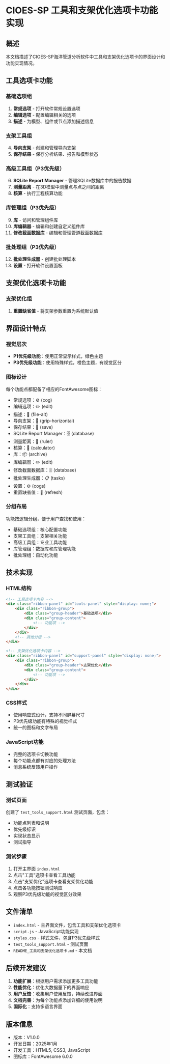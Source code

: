 # CIOES-SP 工具和支架优化选项卡功能实现

## 概述

本文档描述了CIOES-SP海洋管道分析软件中工具和支架优化选项卡的界面设计和功能实现情况。

## 工具选项卡功能

### 基础选项组
1. **常规选项** - 打开软件常规设置选项
2. **编辑选项** - 配置编辑相关的选项
3. **描述** - 为模型、组件或节点添加描述信息

### 支架工具组
4. **导向支架** - 创建和管理导向支架
5. **保存结果** - 保存分析结果、报告和模型状态

### 高级工具组（P3优先级）
6. **SQLite Report Manager** - 管理SQLite数据库中的报告数据
7. **测量距离** - 在3D模型中测量点与点之间的距离
8. **核算** - 执行工程核算功能

### 库管理组（P3优先级）
9. **库** - 访问和管理组件库
10. **库编辑器** - 编辑和创建自定义组件库
11. **修改截面数据库** - 编辑和管理管道截面数据库

### 批处理组（P3优先级）
12. **批处理生成器** - 创建批处理脚本
13. **设置** - 打开软件设置面板

## 支架优化选项卡功能

### 支架优化组
1. **重置缺省值** - 将支架参数重置为系统默认值

## 界面设计特点

### 视觉层次
- **P1优先级功能**：使用正常显示样式，绿色主题
- **P3优先级功能**：使用特殊样式，橙色主题，有视觉区分

### 图标设计
每个功能点都配备了相应的FontAwesome图标：
- 常规选项：⚙️ (cog)
- 编辑选项：✏️ (edit)
- 描述：📄 (file-alt)
- 导向支架：🔧 (grip-horizontal)
- 保存结果：💾 (save)
- SQLite Report Manager：🗄️ (database)
- 测量距离：📏 (ruler)
- 核算：🧮 (calculator)
- 库：📦 (archive)
- 库编辑器：✏️ (edit)
- 修改截面数据库：🗄️ (database)
- 批处理生成器：📋 (tasks)
- 设置：⚙️ (cogs)
- 重置缺省值：🔄 (refresh)

### 分组布局
功能按逻辑分组，便于用户查找和使用：
- 基础选项组：核心配置功能
- 支架工具组：支架相关功能
- 高级工具组：专业工具功能
- 库管理组：数据库和库管理功能
- 批处理组：自动化功能

## 技术实现

### HTML结构
```html
<!-- 工具选项卡内容 -->
<div class="ribbon-panel" id="tools-panel" style="display: none;">
    <div class="ribbon-group">
        <div class="group-header">基础选项</div>
        <div class="group-content">
            <!-- 功能项 -->
        </div>
    </div>
    <!-- 其他分组 -->
</div>

<!-- 支架优化选项卡内容 -->
<div class="ribbon-panel" id="support-panel" style="display: none;">
    <div class="ribbon-group">
        <div class="group-header">支架优化</div>
        <div class="group-content">
            <!-- 功能项 -->
        </div>
    </div>
</div>
```

### CSS样式
- 使用响应式设计，支持不同屏幕尺寸
- P3优先级功能有特殊的视觉样式
- 统一的图标和文字布局

### JavaScript功能
- 完整的选项卡切换功能
- 每个功能点都有对应的处理方法
- 消息系统反馈用户操作

## 测试验证

### 测试页面
创建了 `test_tools_support.html` 测试页面，包含：
- 功能点列表和说明
- 优先级标识
- 实现状态显示
- 测试指导

### 测试步骤
1. 打开主界面 `index.html`
2. 点击"工具"选项卡查看工具功能
3. 点击"支架优化"选项卡查看支架优化功能
4. 点击各功能按钮测试响应
5. 观察P3优先级功能的视觉区分效果

## 文件清单

- `index.html` - 主界面文件，包含工具和支架优化选项卡
- `script.js` - JavaScript功能实现
- `styles.css` - 样式文件，包含P3优先级样式
- `test_tools_support.html` - 测试页面
- `README_工具和支架优化选项卡.md` - 本文档

## 后续开发建议

1. **功能扩展**：根据用户需求添加更多工具功能
2. **性能优化**：优化大数据量下的界面响应
3. **用户反馈**：收集用户使用反馈，持续改进界面
4. **文档完善**：为每个功能点添加详细的使用说明
5. **国际化**：支持多语言界面

## 版本信息

- 版本：V1.0.0
- 开发日期：2025年1月
- 开发工具：HTML5, CSS3, JavaScript
- 图标库：FontAwesome 6.0.0 